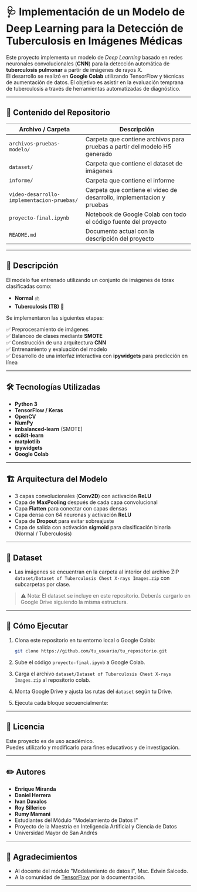 # 🩺 Implementación de un Modelo de Deep Learning para la Detección de Tuberculosis en Imágenes Médicas

Este proyecto implementa un modelo de *Deep Learning* basado en redes neuronales convolucionales (**CNN**) para la detección automática de **tuberculosis pulmonar** a partir de imágenes de rayos X.  
El desarrollo se realizó en **Google Colab** utilizando TensorFlow y técnicas de aumentación de datos. El objetivo es asistir en la evaluación temprana de tuberculosis a través de herramientas automatizadas de diagnóstico.

---

## 📂 Contenido del Repositorio

| Archivo / Carpeta          | Descripción                                                                 |
|----------------------------|-----------------------------------------------------------------------------|
| `archivos-pruebas-modelo/`                  | Carpeta que contiene archivos para pruebas a partir del modelo H5 generado                            |
| `dataset/`                      | Carpeta que contiene el dataset de imágenes                                  |
| `informe/`                      | Carpeta que contiene el informe                                 |
| `video-desarrollo-implementacion-pruebas/`                  | Carpeta que contiene el video de desarrollo, implementacion y pruebas                            |
| `proyecto-final.ipynb`     | Notebook de Google Colab con todo el código fuente del proyecto             |
| `README.md`                | Documento actual con la descripción del proyecto                             |

---

## 📌 Descripción

El modelo fue entrenado utilizando un conjunto de imágenes de tórax clasificadas como:

- **Normal** 🫁
- **Tuberculosis (TB)** 🦠

Se implementaron las siguientes etapas:

✅ Preprocesamiento de imágenes  
✅ Balanceo de clases mediante **SMOTE**  
✅ Construcción de una arquitectura **CNN**  
✅ Entrenamiento y evaluación del modelo  
✅ Desarrollo de una interfaz interactiva con **ipywidgets** para predicción en línea  

---

## 🛠️ Tecnologías Utilizadas

- **Python 3**
- **TensorFlow / Keras**
- **OpenCV**
- **NumPy**
- **imbalanced-learn** (SMOTE)
- **scikit-learn**
- **matplotlib**
- **ipywidgets**
- **Google Colab**

---

## 🏗️ Arquitectura del Modelo

- 3 capas convolucionales (**Conv2D**) con activación **ReLU**
- Capa de **MaxPooling** después de cada capa convolucional
- Capa **Flatten** para conectar con capas densas
- Capa densa con 64 neuronas y activación **ReLU**
- Capa de **Dropout** para evitar sobreajuste
- Capa de salida con activación **sigmoid** para clasificación binaria (Normal / Tuberculosis)

---

## 📁 Dataset

- Las imágenes se encuentran en la carpeta al interior del archivo ZIP `dataset/Dataset of Tuberculosis Chest X-rays Images.zip` con subcarpetas por clase.

> ⚠️ Nota: El dataset se incluye en este repositorio. Deberás cargarlo en Google Drive siguiendo la misma estructura.

---

## 🚀 Cómo Ejecutar

1. Clona este repositorio en tu entorno local o Google Colab:

    ```bash
    git clone https://github.com/tu_usuario/tu_repositorio.git
    ```

2. Sube el código `proyecto-final.ipynb` a Google Colab.

3. Carga el archivo `dataset/Dataset of Tuberculosis Chest X-rays Images.zip` al repositorio colab.
   
4. Monta Google Drive y ajusta las rutas del `dataset` según tu Drive.

5. Ejecuta cada bloque secuencialmente:

---

## 📜 Licencia

Este proyecto es de uso académico.  
Puedes utilizarlo y modificarlo para fines educativos y de investigación.

---

## ✏️ Autores

- **Enrique Miranda**
- **Daniel Herrera**
- **Ivan Davalos**
- **Roy Sillerico**
- **Rumy Mamani** 
- Estudiantes del Módulo "Modelamiento de Datos I"  
- Proyecto de la Maestría en Inteligencia Artificial y Ciencia de Datos  
- Universidad Mayor de San Andrés

---

## 🤝 Agradecimientos

- Al docente del módulo "Modelamiento de datos I", Msc. Edwin Salcedo.
- A la comunidad de [TensorFlow](https://www.tensorflow.org/community) por la documentación.

---
